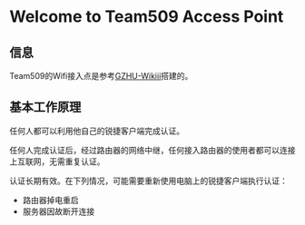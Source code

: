 # Welcome to Team509 Access Point

## 信息

Team509的Wifi接入点是参考[GZHU-Wikiii](https://github.com/GZHU-Dress/GZHU-Wikiii)搭建的。

## 基本工作原理

任何人都可以利用他自己的锐捷客户端完成认证。

任何人完成认证后，经过路由器的网络中继，任何接入路由器的使用者都可以连接上互联网，无需重复认证。

认证长期有效。在下列情况，可能需要重新使用电脑上的锐捷客户端执行认证：

- 路由器掉电重启
- 服务器因故断开连接
